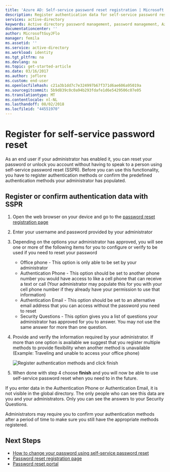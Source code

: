 ```yaml
---
title: 'Azure AD: Self-service password reset registration | Microsoft Docs'
description: Register authentication data for self-service password reset
services: active-directory
keywords: Active directory password management, password management, Azure AD self service password reset, SSPR
documentationcenter: ''
author: MicrosoftGuyJFlo
manager: femila
ms.assetid: ''
ms.service: active-directory
ms.workload: identity
ms.tgt_pltfrm: na
ms.devlang: na
ms.topic: get-started-article
ms.date: 03/16/2017
ms.author: joflore
ms.custom: end-user
ms.openlocfilehash: c21a3b1dd7c7e324997b67f371d6ae606a95019a
ms.sourcegitcommit: 5b9d839c0c0a94b293fdafe1d6e5429506c07e05
ms.translationtype: MT
ms.contentlocale: nl-NL
ms.lasthandoff: 08/02/2018
ms.locfileid: "44551970"
---
```

# <a name="register-for-self-service-password-reset"></a>Register for self-service password reset

As an end user if your administrator has enabled it, you can reset your password or unlock you account without having to speak to a person using self-service password reset (SSPR). Before you can use this functionality, you have to register authentication methods or confirm the predefined authentication methods your administrator has populated.

## <a name="register-or-confirm-authentication-data-with-sspr"></a>Register or confirm authentication data with SSPR

1. Open the web browser on your device and go to the [password reset registration page](http://aka.ms/ssprsetup)
2. Enter your username and password provided by your administrator
3. Depending on the options your administrator has approved, you will see one or more of the following items for you to configure or verify to be used if you need to reset your password
    * Office phone - This option is only able to be set by your administrator
    * Authentication Phone - This option should be set to another phone number you would have access to like a cell phone that can receive a text or call (Your administrator may populate this for you with your cell phone number if they already have your permission to use that information)
    * Authentication Email - This option should be set to an alternative email address that you can access without the password you need to reset
    * Security Questions - This option gives you a list of questions your administrator has approved for you to answer. You may not use the same answer for more than one question.
4. Provide and verify the information required by your administrator. If more than one option is available we suggest that you register multiple methods to provide flexibility when another method is unavailable (Example: Traveling and unable to access your office phone)

    ![Register authentication methods and click finish][Register]

5. When done with step 4 choose **finish** and you will now be able to use self-service password reset when you need to in the future.

If you enter data in the Authentication Phone or Authentication Email, it is not visible in the global directory. The only people who can see this data are you and your administrators. Only you can see the answers to your Security Questions.

Administrators may require you to confirm your authentication methods after a period of time to make sure you still have the appropriate methods registered.

## <a name="next-steps"></a>Next Steps

* [How to change your password using self-service password reset](active-directory-passwords-update-your-own-password.md)
* [Password reset registration page](http://aka.ms/ssprsetup)
* [Password reset portal](https://passwordreset.microsoftonline.com/)

[Register]: https://docstestmedia1.blob.core.windows.net/azure-media/articles/active-directory/media/active-directory-passwords-reset-register/register-2-methods.png "Password reset registration page showing registered methods and finish button"

